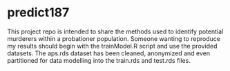 # predict187

This project repo is intended to share the methods used to identify potential murderers within a probationer population. Someone wanting to reproduce my results should begin with the trainModel.R script and use the provided datasets. The aps.rds dataset has been cleaned, anonymized and even partitioned for data modelling into the train.rds and test.rds files. 
